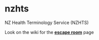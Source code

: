 # nzhts
NZ Health Terminology Service (NZHTS)

Look on the wiki for the [**escape room**](https://github.com/hiso-nz/nzhts/wiki/Escape-room) page
